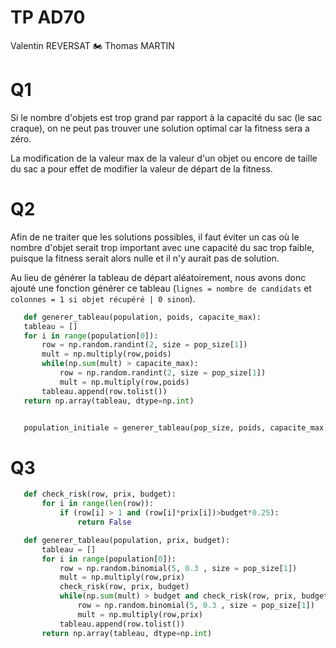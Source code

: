 # TP AD70

Valentin REVERSAT 🏍
Thomas MARTIN

# Q1
 Si le nombre d'objets est trop grand par rapport à la capacité du sac (le sac craque), on ne peut pas trouver une solution optimal car la fitness sera a zéro.

 La modification de la valeur max de la valeur d'un objet ou encore de taille du sac a pour effet de modifier la valeur de départ de la fitness.


# Q2
 Afin de ne traiter que les solutions possibles, il faut éviter un cas où le nombre d'objet serait trop important avec une capacité du sac trop faible, puisque la fitness serait alors nulle et il n'y aurait pas de solution.

 Au lieu de générer la tableau de départ aléatoirement, nous avons donc ajouté une fonction générer ce tableau (`lignes = nombre de candidats` et `colonnes = 1 si objet récupéré | 0 sinon`).

 ```PYTHON
    def generer_tableau(population, poids, capacite_max):
    tableau = []
    for i in range(population[0]):
        row = np.random.randint(2, size = pop_size[1])
        mult = np.multiply(row,poids)
        while(np.sum(mult) > capacite_max):
            row = np.random.randint(2, size = pop_size[1])
            mult = np.multiply(row,poids)
        tableau.append(row.tolist())
    return np.array(tableau, dtype=np.int)


    population_initiale = generer_tableau(pop_size, poids, capacite_max)
 ```


# Q3

 ```PYTHON
    def check_risk(row, prix, budget):
        for i in range(len(row)):
            if (row[i] > 1 and (row[i]*prix[i])>budget*0.25):
                return False

    def generer_tableau(population, prix, budget):
        tableau = []
        for i in range(population[0]):
            row = np.random.binomial(5, 0.3 , size = pop_size[1])
            mult = np.multiply(row,prix)
            check_risk(row, prix, budget)
            while(np.sum(mult) > budget and check_risk(row, prix, budget) == False):
                row = np.random.binomial(5, 0.3 , size = pop_size[1])
                mult = np.multiply(row,prix)
            tableau.append(row.tolist())
        return np.array(tableau, dtype=np.int)
 ```
 

